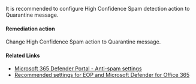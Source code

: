 It is recommended to configure High Confidence Spam detection action to Quarantine message.

#### Remediation action
Change High Confidence Spam action to Quarantine message.

#### Related Links

* [Microsoft 365 Defender Portal - Anti-spam settings](https://security.microsoft.com/antispam) 
* [Recommended settings for EOP and Microsoft Defender for Office 365](https://aka.ms/orca-atpp-docs-6)
